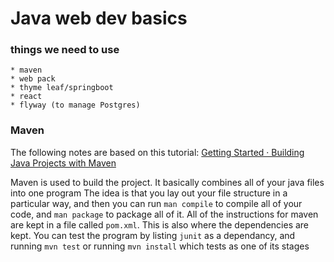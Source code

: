 # Java web dev basics
### things we need to use
	* maven
	* web pack
	* thyme leaf/springboot
	* react
	* flyway (to manage Postgres)

### Maven
The following notes are based on this tutorial:
[Getting Started · Building Java Projects with Maven](https://spring.io/guides/gs/maven/)

Maven is used to build the project. It basically combines all of your java files into one program
The idea is that you lay out your file structure in a particular way, and then you can run `man compile` to compile all of your code, and `man package` to package all of it.
 All of the instructions for maven are kept in a file called `pom.xml`. This is also where the dependencies are kept.
You can test the program by listing `junit` as a dependancy, and running `mvn test` or running `mvn install`  which tests as one of its stages



